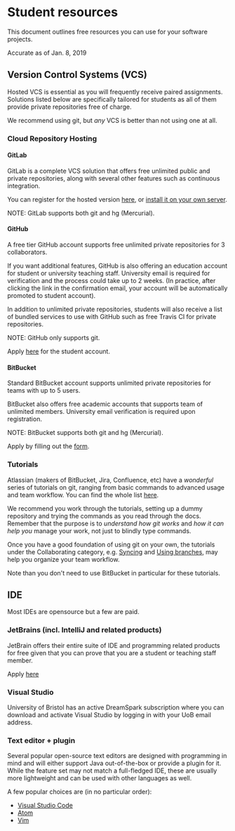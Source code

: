 # Student resources

This document outlines free resources you can use for your software
projects.

Accurate as of Jan. 8, 2019

## Version Control Systems (VCS)

Hosted VCS is essential as you will frequently receive paired
assignments. Solutions listed below are specifically tailored for
students as all of them provide private repositories free of charge.

We recommend using git, but _any_ VCS is better than not using one at all.

### Cloud Repository Hosting

#### GitLab

GitLab is a complete VCS solution that offers free unlimited
public and private repositories, along with several other features
such as continuous integration.

You can register for the hosted version [here](https://gitlab.com/users/sign_in),
or [install it on your own server](https://about.gitlab.com/installation/).

NOTE: GitLab supports both git and hg (Mercurial).

#### GitHub

A free tier GitHub account supports free unlimited private repositories for 3 collaborators. 

If you want additional features, GitHub is also offering an education account for student or
university teaching staff. University email is required for verification
and the process could take up to 2 weeks. (In practice, after clicking
the link in the confirmation email, your account will be automatically
promoted to student account).

In addition to unlimited private repositories, students will also
receive a list of bundled services to use with GitHub
such as free Travis CI for private repositories. 

NOTE: GitHub only supports git.

Apply [here](https://education.github.com/) for the student account.

#### BitBucket

Standard BitBucket account supports unlimited private repositories for
teams with up to 5 users.

BitBucket also offers free academic accounts that supports team of
unlimited members. University email verification is required upon
registration.

NOTE: BitBucket supports both git and hg (Mercurial).

Apply by filling out the
[form](https://www.atlassian.com/software/views/bitbucket-academic-license).

### Tutorials

Atlassian (makers of BitBucket, Jira, Confluence, etc) have a _wonderful_
series of tutorials on git, ranging from basic commands to advanced usage
and team workflow. You can find the whole list
[here](https://www.atlassian.com/git/tutorials).

We recommend you work through the tutorials, setting up a dummy repository
and trying the commands as you read through the docs. Remember that the 
purpose is to _understand how git works_ and _how it can help you_ manage
your work, not just to blindly type commands.

Once you have a good foundation of using git on your own, the tutorials under
the Collaborating category, e.g. [Syncing](https://www.atlassian.com/git/tutorials/syncing)
and [Using branches](https://www.atlassian.com/git/tutorials/using-branches),
may help you organize your team workflow.

Note than you don't need to use BitBucket in particular for these tutorials.

## IDE

Most IDEs are opensource but a few are paid.

### JetBrains (incl. IntelliJ and related products)

JetBrain offers their entire suite of IDE and programming related
products for free given that you can prove that you are a student
or teaching staff member.

Apply [here](https://www.jetbrains.com/student/)

### Visual Studio

University of Bristol has an active DreamSpark subscription where
you can download and activate Visual Studio by logging in with your
 UoB email address.

### Text editor + plugin

Several popular open-source text editors are designed with programming
in mind and will either support Java out-of-the-box or provide a plugin
for it. While the feature set may not match a full-fledged IDE, these are
usually more lightweight and can be used with other languages as well.

A few popular choices are (in no particular order):

* [Visual Studio Code](https://code.visualstudio.com/)
* [Atom](https://atom.io/)
* [Vim](https://github.com/vim/vim)

